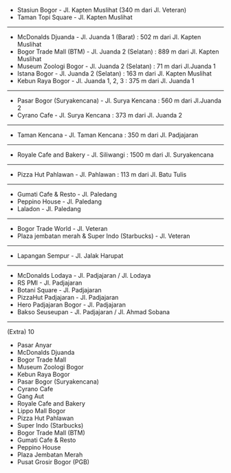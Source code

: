- Stasiun Bogor - Jl. Kapten Muslihat (340 m dari Jl. Veteran)
- Taman Topi Square - Jl. Kapten Muslihat

---------------------------------------------------------------------------------------------------------------------------------
- McDonalds Djuanda - Jl. Juanda 1 (Barat) : 502 m dari Jl. Kapten Muslihat
- Bogor Trade Mall (BTM) - Jl. Juanda 2 (Selatan) : 889 m dari Jl. Kapten Muslihat
- Museum Zoologi Bogor - Jl. Juanda 2 (Selatan) : 71 m dari Jl.Juanda 1 
- Istana Bogor - Jl. Juanda 2 (Selatan) : 163 m dari Jl. Kapten Muslihat
- Kebun Raya Bogor - Jl. Juanda 1, 2, 3 : 375 m dari Jl. Juanda 1

---------------------------------------------------------------------------------------------------------------------------------
- Pasar Bogor (Suryakencana) - Jl. Surya Kencana : 560 m dari Jl.Juanda 2
- Cyrano Cafe - Jl. Surya Kencana : 373 m dari Jl. Juanda 2

---------------------------------------------------------------------------------------------------------------------------------
- Taman Kencana - Jl. Taman Kencana : 350 m dari Jl. Padjajaran 

---------------------------------------------------------------------------------------------------------------------------------
- Royale Cafe and Bakery - Jl. Siliwangi : 1500 m dari Jl. Suryakencana

---------------------------------------------------------------------------------------------------------------------------------
- Pizza Hut Pahlawan - Jl. Pahlawan : 113 m dari Jl. Batu Tulis

---------------------------------------------------------------------------------------------------------------------------------
- Gumati Cafe & Resto - Jl. Paledang
- Peppino House - Jl. Paledang
- Laladon - Jl. Paledang

---------------------------------------------------------------------------------------------------------------------------------
- Bogor Trade World - Jl. Veteran
- Plaza jembatan merah & Super Indo (Starbucks) - Jl. Veteran

 ---------------------------------------------------------------------------------------------------------------------------------
- Lapangan Sempur - Jl. Jalak Harupat

---------------------------------------------------------------------------------------------------------------------------------
- McDonalds Lodaya - Jl. Padjajaran / Jl. Lodaya
- RS PMI - Jl. Padjajaran
- Botani Square - Jl. Padjajaran
- PizzaHut Padjajaran - Jl. Padjajaran
- Hero Padjajaran Bogor - Jl. Padjajaran
- Bakso Seuseupan - Jl. Padjajaran / Jl. Ahmad Sobana

-----------------------------------------------------------------------
(Extra)
10
- Pasar Anyar
- McDonalds Djuanda
- Bogor Trade Mall
- Museum Zoologi Bogor
- Kebun Raya Bogor
- Pasar Bogor (Suryakencana)
- Cyrano Cafe
- Gang Aut
- Royale Cafe and Bakery
- Lippo Mall Bogor
- Pizza Hut Pahlawan
- Super Indo (Starbucks)
- Bogor Trade Mall (BTM)
- Gumati Cafe & Resto
- Peppino House
- Plaza Jembatan Merah
- Pusat Grosir Bogor (PGB)
